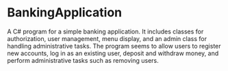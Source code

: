 # BankingApplication
A C# program for a simple banking application. It includes classes for authorization, user management, menu display, and an admin class for handling administrative tasks. The program seems to allow users to register new accounts, log in as an existing user, deposit and withdraw money, and perform administrative tasks such as removing users.
